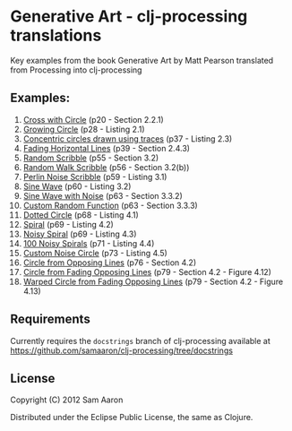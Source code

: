 # Generative Art - clj-processing translations

Key examples from the book Generative Art by Matt Pearson translated from Processing into clj-processing

## Examples:

1. [Cross with Circle](https://github.com/samaaron/gen-art/blob/master/src/gen_art/cross_with_circle.clj) (p20 - Section 2.2.1)
2. [Growing Circle](https://github.com/samaaron/gen-art/blob/master/src/gen_art/growing_circle.clj) (p28 - Listing 2.1)
3. [Concentric circles drawn using traces](https://github.com/samaaron/gen-art/blob/master/src/gen_art/concentric_circles.clj) (p37 - Listing 2.3)
4. [Fading Horizontal Lines](https://github.com/samaaron/gen-art/blob/master/src/gen_art/fading_horizontal_lines.clj) (p39 - Section 2.4.3)
5. [Random Scribble](https://github.com/samaaron/gen-art/blob/master/src/gen_art/random_scribble.clj) (p55 - Section 3.2)
6. [Random Walk Scribble](https://github.com/samaaron/gen-art/blob/master/src/gen_art/rand_walk_scribble.clj) (p56 - Section 3.2(b))
7. [Perlin Noise Scribble](https://github.com/samaaron/gen-art/blob/master/src/gen_art/perlin_noise_scribble.clj) (p59 - Listing 3.1)
8. [Sine Wave](https://github.com/samaaron/gen-art/blob/master/src/gen_art/sine_wave.clj) (p60 - Listing 3.2)
9. [Sine Wave with Noise](https://github.com/samaaron/gen-art/blob/master/src/gen_art/sine_wave_with_noise.clj) (p63 - Section 3.3.2)
10. [Custom Random Function](https://github.com/samaaron/gen-art/blob/master/src/gen_art/custom_rand.clj) (p63 - Section 3.3.3)
11. [Dotted Circle](https://github.com/samaaron/gen-art/blob/master/src/gen_art/dotted_circle.clj) (p68 - Listing 4.1)
12. [Spiral](https://github.com/samaaron/gen-art/blob/master/src/gen_art/spiral.clj) (p69 - Listing 4.2)
13. [Noisy Spiral](https://github.com/samaaron/gen-art/blob/master/src/gen_art/noisy_spiral.clj) (p69 - Listing 4.3)
14. [100 Noisy Spirals](https://github.com/samaaron/gen-art/blob/master/src/gen_art/hundred_noisy_spirals.clj) (p71 - Listing 4.4)
15. [Custom Noise Circle](https://github.com/samaaron/gen-art/blob/master/src/gen_art/custom_noise_circle.clj) (p73 - Listing 4.5)
16. [Circle from Opposing Lines](https://github.com/samaaron/gen-art/blob/master/src/gen_art/circle_from_opposing_lines.clj) (p76 - Section 4.2)
17. [Circle from Fading Opposing Lines](https://github.com/samaaron/gen-art/blob/master/src/gen_art/circle_from_fading_opposing_lines.clj) (p79 - Section 4.2 - Figure 4.12)
18. [Warped Circle from Fading Opposing Lines](https://github.com/samaaron/gen-art/blob/master/src/gen_art/warped_circle_from_fading_opposing_lines.clj) (p79 - Section 4.2 - Figure 4.13)


## Requirements

Currently requires the `docstrings` branch of clj-processing available at https://github.com/samaaron/clj-processing/tree/docstrings

## License

Copyright (C) 2012 Sam Aaron

Distributed under the Eclipse Public License, the same as Clojure.
